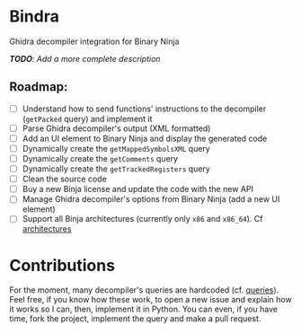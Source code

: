 # Bindra

Ghidra decompiler integration for Binary Ninja 

**_TODO_**: *Add a more complete description*

## Roadmap:

- [ ] Understand how to send functions' instructions to the decompiler (`getPacked` query) and implement it
- [ ] Parse Ghidra decompiler's output (XML formatted)
- [ ] Add an UI element to Binary Ninja and display the generated code
- [ ] Dynamically create the `getMappedSymbolsXML` query
- [ ] Dynamically create the `getComments` query
- [ ] Dynamically create the `getTrackedRegisters` query
- [ ] Clean the source code
- [ ] Buy a new Binja license and update the code with the new API
- [ ] Manage Ghidra decompiler's options from Binary Ninja (add a new UI element) 
- [ ] Support all Binja architectures (currently only `x86` and `x86_64`). Cf [architectures](__init__.py#L28-L67)

# Contributions

For the moment, many decompiler's queries are hardcoded (cf. [queries](query_handler.py)).  
Feel free, if you know how these work, to open a new issue and explain how it works so I can, then, implement it in Python. You can even, if you have time, fork the project, implement the query and make a pull request.
